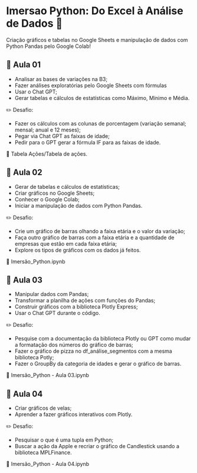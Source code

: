 # Imersao Python: Do Excel à Análise de Dados :snake:

Criação gráficos e tabelas no Google Sheets e manipulação de dados com Python Pandas pelo Google Colab!

## :closed_book: Aula 01 
-	Analisar as bases de variações na B3;
-	Fazer análises exploratórias pelo Google Sheets com fórmulas
-	Usar o Chat GPT;
-	Gerar tabelas e cálculos de estatísticas como Máximo, Mínimo e Média.

:pencil2: Desafio:
-	Fazer os cálculos com as colunas de porcentagem (variação semanal; mensal; anual e 12 meses);
-	Pegar via Chat GPT as faixas de idade;
-	Pedir para o GPT gerar a fórmula IF para as faixas de idade.

:open_file_folder: Tabela Ações/Tabela de ações.

## :orange_book: Aula 02
-	Gerar de tabelas e cálculos de estatísticas;
-	Criar gráficos no Google Sheets;
-	Conhecer o Google Colab;
-	Iniciar a manipulação de dados com Python Pandas.

:pencil2: Desafio:
-	Crie um gráfico de barras olhando a faixa etária e o valor da variação;
-	Faça outro gráfico de barras com a faixa etária e a quantidade de empresas que estão em cada faixa etária;
-	Explore os tipos de gráficos com os dados já feitos.

:open_file_folder: Imersão_Python.ipynb

## :blue_book: Aula 03
-	Manipular dados com Pandas;
-	Transformar a planilha de ações com funções do Pandas;
-	Construir gráficos com a biblioteca Plotly Express;
-	Usar o Chat GPT durante o código.

:pencil2: Desafio: 
-	Pesquise com a documentação da biblioteca Plotly ou GPT como mudar a formatação dos números do gráfico de barras;
-	Fazer o gráfico de pizza no df_análise_segmentos com a mesma biblioteca Potly;
-	Fazer o GroupBy da categoria de idades e gerar o gráfico de barras.

:open_file_folder: Imersão_Python - Aula 03.ipynb

## :green_book: Aula 04
-	Criar gráficos de velas;
-	Aprender a fazer gráficos interativos com Plotly.

:pencil2: Desafio:
-	Pesquisar o que é uma tupla em Python;
-	Buscar a ação da Apple e recriar o gráfico de Candlestick usando a biblioteca MPLFinance.

:open_file_folder: Imersão_Python - Aula 04.ipynb
